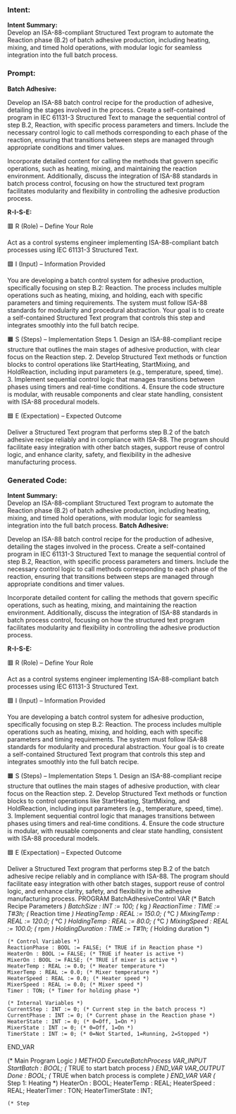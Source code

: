 ### Intent:
**Intent Summary:**  
Develop an ISA-88-compliant Structured Text program to automate the Reaction phase (B.2) of batch adhesive production, including heating, mixing, and timed hold operations, with modular logic for seamless integration into the full batch process.

### Prompt:
**Batch Adhesive:**

Develop an ISA-88 batch control recipe for the production of adhesive, detailing the stages involved in the process. Create a self-contained program in IEC 61131-3 Structured Text to manage the sequential control of step B.2, Reaction, with specific process parameters and timers. Include the necessary control logic to call methods corresponding to each phase of the reaction, ensuring that transitions between steps are managed through appropriate conditions and timer values.

Incorporate detailed content for calling the methods that govern specific operations, such as heating, mixing, and maintaining the reaction environment. Additionally, discuss the integration of ISA-88 standards in batch process control, focusing on how the structured text program facilitates modularity and flexibility in controlling the adhesive production process.

**R-I-S-E:**

🟥 R (Role) – Define Your Role

Act as a control systems engineer implementing ISA-88-compliant batch processes using IEC 61131-3 Structured Text.

🟩 I (Input) – Information Provided

You are developing a batch control system for adhesive production, specifically focusing on step B.2: Reaction. The process includes multiple operations such as heating, mixing, and holding, each with specific parameters and timing requirements. The system must follow ISA-88 standards for modularity and procedural abstraction. Your goal is to create a self-contained Structured Text program that controls this step and integrates smoothly into the full batch recipe.

🟧 S (Steps) – Implementation Steps
	1.	Design an ISA-88-compliant recipe structure that outlines the main stages of adhesive production, with clear focus on the Reaction step.
	2.	Develop Structured Text methods or function blocks to control operations like StartHeating, StartMixing, and HoldReaction, including input parameters (e.g., temperature, speed, time).
	3.	Implement sequential control logic that manages transitions between phases using timers and real-time conditions.
	4.	Ensure the code structure is modular, with reusable components and clear state handling, consistent with ISA-88 procedural models.

🟦 E (Expectation) – Expected Outcome

Deliver a Structured Text program that performs step B.2 of the batch adhesive recipe reliably and in compliance with ISA-88. The program should facilitate easy integration with other batch stages, support reuse of control logic, and enhance clarity, safety, and flexibility in the adhesive manufacturing process.

### Generated Code:
**Intent Summary:**  
Develop an ISA-88-compliant Structured Text program to automate the Reaction phase (B.2) of batch adhesive production, including heating, mixing, and timed hold operations, with modular logic for seamless integration into the full batch process.
**Batch Adhesive:**

Develop an ISA-88 batch control recipe for the production of adhesive, detailing the stages involved in the process. Create a self-contained program in IEC 61131-3 Structured Text to manage the sequential control of step B.2, Reaction, with specific process parameters and timers. Include the necessary control logic to call methods corresponding to each phase of the reaction, ensuring that transitions between steps are managed through appropriate conditions and timer values.

Incorporate detailed content for calling the methods that govern specific operations, such as heating, mixing, and maintaining the reaction environment. Additionally, discuss the integration of ISA-88 standards in batch process control, focusing on how the structured text program facilitates modularity and flexibility in controlling the adhesive production process.

**R-I-S-E:**

🟥 R (Role) – Define Your Role

Act as a control systems engineer implementing ISA-88-compliant batch processes using IEC 61131-3 Structured Text.

🟩 I (Input) – Information Provided

You are developing a batch control system for adhesive production, specifically focusing on step B.2: Reaction. The process includes multiple operations such as heating, mixing, and holding, each with specific parameters and timing requirements. The system must follow ISA-88 standards for modularity and procedural abstraction. Your goal is to create a self-contained Structured Text program that controls this step and integrates smoothly into the full batch recipe.

🟧 S (Steps) – Implementation Steps
	1.	Design an ISA-88-compliant recipe structure that outlines the main stages of adhesive production, with clear focus on the Reaction step.
	2.	Develop Structured Text methods or function blocks to control operations like StartHeating, StartMixing, and HoldReaction, including input parameters (e.g., temperature, speed, time).
	3.	Implement sequential control logic that manages transitions between phases using timers and real-time conditions.
	4.	Ensure the code structure is modular, with reusable components and clear state handling, consistent with ISA-88 procedural models.

🟦 E (Expectation) – Expected Outcome

Deliver a Structured Text program that performs step B.2 of the batch adhesive recipe reliably and in compliance with ISA-88. The program should facilitate easy integration with other batch stages, support reuse of control logic, and enhance clarity, safety, and flexibility in the adhesive manufacturing process.
PROGRAM BatchAdhesiveControl
VAR
    (* Batch Recipe Parameters *)
    BatchSize : INT := 100; (* kg *)
    ReactionTime : TIME := T#3h; (* Reaction time *)
    HeatingTemp : REAL := 150.0; (* °C *)
    MixingTemp : REAL := 120.0; (* °C *)
    HoldingTemp : REAL := 80.0; (* °C *)
    MixingSpeed : REAL := 100.0; (* rpm *)
    HoldingDuration : TIME := T#1h; (* Holding duration *)
    
    (* Control Variables *)
    ReactionPhase : BOOL := FALSE; (* TRUE if in Reaction phase *)
    HeaterOn : BOOL := FALSE; (* TRUE if heater is active *)
    MixerOn : BOOL := FALSE; (* TRUE if mixer is active *)
    HeaterTemp : REAL := 0.0; (* Heater temperature *)
    MixerTemp : REAL := 0.0; (* Mixer temperature *)
    HeaterSpeed : REAL := 0.0; (* Heater speed *)
    MixerSpeed : REAL := 0.0; (* Mixer speed *)
    Timer : TON; (* Timer for holding phase *)
    
    (* Internal Variables *)
    CurrentStep : INT := 0; (* Current step in the batch process *)
    CurrentPhase : INT := 0; (* Current phase in the Reaction phase *)
    HeaterState : INT := 0; (* 0=Off, 1=On *)
    MixerState : INT := 0; (* 0=Off, 1=On *)
    TimerState : INT := 0; (* 0=Not Started, 1=Running, 2=Stopped *)
END_VAR

(* Main Program Logic *)
METHOD ExecuteBatchProcess
VAR_INPUT
    StartBatch : BOOL; (* TRUE to start batch process *)
END_VAR
VAR_OUTPUT
    Done : BOOL; (* TRUE when batch process is complete *)
END_VAR
VAR
    (* Step 1: Heating *)
    HeaterOn : BOOL;
    HeaterTemp : REAL;
    HeaterSpeed : REAL;
    HeaterTimer : TON;
    HeaterTimerState : INT;
    
    (* Step
